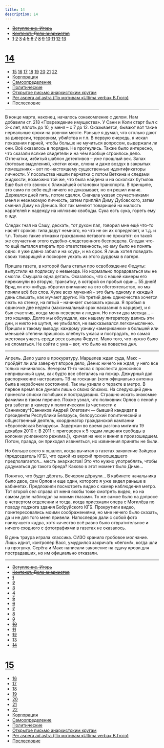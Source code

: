 ```yaml
---
title: 14
description: 14
---
```


- ~~[Вступление. Игорь](./1.md)~~
- ~~[Контекст. Дело анархистов](./2.md)~~
- ~~[1](./3.md)  [2](./4.md)  [3](./5.md)  [4](./6.md)  [5](./7.md)  [6](./8.md)  [7](./9.md)  [8](./10.md)  [9](./11.md)  [10](./12.md)  [11](./13.md)  [12](./14.md)  [13](./15.md)~~
# [14](./16.md)
- [15](./17.md)  [16](./18.md)  [17](./19.md)  [18](./20.md)  [19](./21.md)  [20](./22.md)  [21](./23.md)  [22](./24.md)
- [Корпорация](./25.md)
- [Самоопределение](./26.md)
- [Политические](./27.md)
- [Открытое письмо анархистским кругам](./28.md)
- [Per aspera ad astra (По мотивам «Ultima verba» В.Гюго)](./29.md)
- [Послесловие](./30.md)

---

В конце марта, наконец, началось ознакомление с делом. Нам добавили ст. 218 «Повреждение имущества». У Сани и Коли старт был с 3-х лет, вплоть до 10, у меня – с 7 до 12. Оказывается, бывают вот такие нереальные сроки на ровном месте. Раньше я думал, что столько дают за диверсии, терроризм, убийства и т.п. В первую очередь, я искал показания парней, чтобы больше не мучиться вопросом, выдержали ли они. Всё оказалось в порядке. Не прогнулись. Также было интересно, что сказали всякие свидетели и на чём вообще строилось дело. Отпечатки, избитый шаблон детективов – уже прошлый век. Запах (потовые выделения), клетки кожи, слюна и даже воздух в закрытых помещениях – вот по-настоящему существенные идентификаторы личности. У посольства нашли перчатки с потом Веткина и следами жидкости, возможно той же, что была найдена и на осколках бутылок. Ещё был его звонок с ближайшей остановки транспорта. В принципе, это само по себе ещё ничего не доказывает, но он решил иначе. Держался дней пять, потом сдался. Сначала указал соучастниками меня и незнакомую личность, затем приплёл Диму Дубовского, затем сменил Диму на Дениса. Вот так меняют товарищей на милость карателей и надежду на иллюзию свободы. Сука есть сука, гореть ему в аду.

Следак гнал на Сашу, дескать, тот духом пал, говорил мне ещё что-то насчёт сроков: типа дадут немного, но что не он их определяет, и т.д. и т.п. Только такие отмазки гражданина легавого не прокатят: он такой же соучастник этого судебно-следственного беспредела. Следак что-то ещё пытался втирать про ответственность, но ему было не понять одно: я уже давно забил и на «суд», и на срок. Я лишь хотел повидать своих товарищей и поскорее уехать из этого дурдома в лагеря.

Пришла газета, в которой была статья про освобождение Федуты: выпустили на подписку о невыезде. Но нормально порадоваться мы не смогли. Смущала одна деталь. Оказалось, что с нашей камеры его перекинули во вторую, транзитку, в которой он пробыл один… 55 дней! Вряд ли кто-нибудь обратил внимание на это обстоятельство, но мы поняли всё без слов. Хуже всех мучений – это быть одному и каждый день слышать, как мучают других. На третий день одиночества хочется лезть на стенку, на пятый – начинает съезжать крыша. Я пробыл в одиночке две недели (максимальный срок наказания в карцере), и я был счастлив, когда меня перевели к людям. Но почти два месяца… – это кошмар. Долго мы обсуждали, как нашему литератору дались эти дни, и никто не шутил, не улыбался, не высказывался легкомысленно. Пришли к такому выводу: каждому узнику «американки» в большей или меньшей степени пришлось хлебнуть ужаса и пострадать, но самая жестокая участь среди всех выпала Федуте. Мало того, что нужно было не сломаться. Не сойти с ума – вот, что было на повестке дня.

---

Апрель. Дело ушло в прокуратуру. Марцелев ждал суда, Макс – пройдёт ли или завернут второе дело, Денис ничего не ждал, у него все только начиналось. Вечером 11-го числа с проспекта доносился непривычный шум, как будто все сбегались на пожар. Дежурный дал распоряжение настраивать ТВ на госканал (хотя официально антенна была в нерабочем состоянии). Так мы узнали о теракте в метро. В первое время все думали лишь о своих близких. На следующий день принесли списки погибших и пострадавших. Страшно искать знакомые фамилии в таком перечне. Позже узнал, что полковник Орлов с пеной у рта забегал в камеру к политическим (в частности к Санникову^[Санников Андрей Олегович — бывший кандидат в президенты Республики Беларусь, белорусский политический и общественный деятель, координатор гражданской кампании «Европейская Беларусь». Задержан во время разгона митинга 19 декабря 2010 г. В 2011 г. приговорен к 5 годам лишения свободы в колонии усиленного режима.]), кричал на них и винил в произошедшем. Потом, правда, он приходил извиняться, но извинения приняты не были.

Но больше всего я ошалел, когда вычитал в газетах заявление Зайцева (председатель КГБ), что одной из версий произошедшего предполагается… месть анархистов! Это что нужно употреблять, чтобы додуматься до такого бреда? Каково в этот момент было Диме…

Понятно, что будут дёргать. Вечером дёрнули… В кабинете начальника было двое, сам Орлов и еще один, которого я уже видел раньше в кабинетах. Предложили посмотреть видео с камер наблюдения метро. Тот второй сел справа от меня якобы тоже смотреть видео, но на самом деле наблюдал за моими глазами. То же самое было на допросе в четвертом отделении и тогда, когда приезжали опера с Могилёва по поводу поджога здания Бобруйского КГБ. Прокрутили видео, поинтересовались моими соображениями, но мне нечего было сказать, да и не для того меня привели. Напоследок дали с собой фото наилучшего кадра, хотя качество всё равно было отвратительное и ничего сходного с фотографиями в газетах не оказалось.

В день траура играла классика. СИЗО хранило гробовое молчание. Лишь идиот, контролёр Вася, умудрился закричать «бегом!», когда шли на прогулку. Серёга и Макс написали заявление на сдачу крови для пострадавших, но им официально отказали.



---

- ~~[Вступление. Игорь](./1.md)~~
- ~~[Контекст. Дело анархистов](./2.md)~~
- ~~[1](./3.md)~~
- ~~[2](./4.md)~~
- ~~[3](./5.md)~~
- ~~[4](./6.md)~~
- ~~[5](./7.md)~~
- ~~[6](./8.md)~~
- ~~[7](./9.md)~~
- ~~[8](./10.md)~~
- ~~[9](./11.md)~~
- ~~[10](./12.md)~~
- ~~[11](./13.md)~~
- ~~[12](./14.md)~~
- ~~[13](./15.md)~~
- ~~[14](./16.md)~~
# [15](./17.md)
- [16](./18.md)
- [17](./19.md)
- [18](./20.md)
- [19](./21.md)
- [20](./22.md)
- [21](./23.md)
- [22](./24.md)
- [Корпорация](./25.md)
- [Самоопределение](./26.md)
- [Политические](./27.md)
- [Открытое письмо анархистским кругам](./28.md)
- [Per aspera ad astra (По мотивам «Ultima verba» В.Гюго)](./29.md)
- [Послесловие](./30.md)
